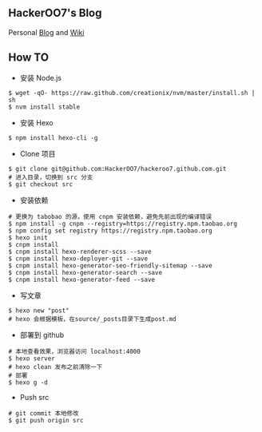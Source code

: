 HackerOO7's Blog
------------------

Personal [Blog](http://blog.omitol.com) and [Wiki](http://wiki.omitol.com)

How TO
------------------

- 安装 Node.js
```shell
$ wget -qO- https://raw.github.com/creationix/nvm/master/install.sh | sh
$ nvm install stable
```

- 安装 Hexo
```shell
$ npm install hexo-cli -g
```

- Clone 项目
```shell
$ git clone git@github.com:HackerOO7/hackeroo7.github.com.git
# 进入目录，切换到 src 分支
$ git checkout src
```

- 安装依赖
```shell
# 更换为 tabobao 的源，使用 cnpm 安装依赖，避免先前出现的编译错误
$ npm install -g cnpm --registry=https://registry.npm.taobao.org
$ npm config set registry https://registry.npm.taobao.org
$ hexo init
$ cnpm install
$ cnpm install hexo-renderer-scss --save
$ cnpm install hexo-deployer-git --save
$ cnpm install hexo-generator-seo-friendly-sitemap --save
$ cnpm install hexo-generator-search --save
$ cnpm install hexo-generator-feed --save
```

- 写文章
```shell
$ hexo new "post"
# hexo 会根据模板，在source/_posts目录下生成post.md
```

- 部署到 github
```shell
# 本地查看效果，浏览器访问 localhost:4000
$ hexo server
# hexo clean 发布之前清除一下
# 部署
$ hexo g -d
```

- Push src
```shell
# git commit 本地修改
$ git push origin src
```
